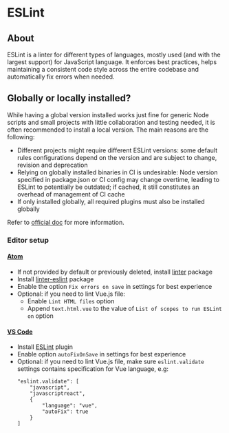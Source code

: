 # ESLint

## About

ESLint is a linter for different types of languages, mostly used (and with the largest support) for JavaScript language. It enforces best practices, helps maintaining a consistent code style across the entire codebase and automatically fix errors when needed.

## Globally or locally installed?

While having a global version installed works just fine for generic Node scripts and small projects with little collaboration and testing needed, it is often recommended to install a local version. The main reasons are the following:

- Different projects might require different ESLint versions: some default rules configurations depend on the version and are subject to change, revision and deprecation
- Relying on globally installed binaries in CI is undesirable: Node version specified in package.json or CI config may change overtime, leading to ESLint to potentially be outdated; if cached, it still constitutes an overhead of management of CI cache
- If only installed globally, all required plugins must also be installed globally

Refer to [official doc](https://eslint.org/docs/user-guide/getting-started#installation-and-usage) for more information.

### Editor setup

#### [Atom](https://atom.io/)

- If not provided by default or previously deleted, install [linter](https://github.com/steelbrain/linter) package
- Install [linter-eslint](https://atom.io/packages/linter-eslint) package
- Enable the option `Fix errors on save` in settings for best experience
- Optional: if you need to lint Vue.js file:
    - Enable `Lint HTML files` option
    - Append `text.html.vue` to the value of `List of scopes to run ESLint on` option

#### [VS Code](https://code.visualstudio.com/)

- Install [ESLint](https://marketplace.visualstudio.com/items?itemName=dbaeumer.vscode-eslint) plugin
- Enable option `autoFixOnSave` in settings for best experience
- Optional: if you need to lint Vue.js file, make sure `eslint.validate` settings contains specification for Vue language, e.g:
    ```
    "eslint.validate": [
        "javascript",
        "javascriptreact",
        {
            "language": "vue",
            "autoFix": true
        }
    ]
    ```
